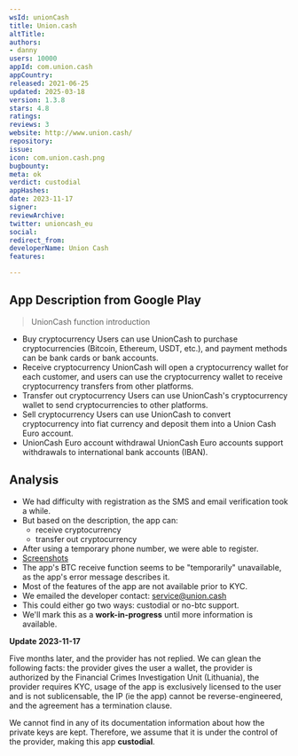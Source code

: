 ```yaml
---
wsId: unionCash
title: Union.cash
altTitle: 
authors:
- danny
users: 10000
appId: com.union.cash
appCountry: 
released: 2021-06-25
updated: 2025-03-18
version: 1.3.8
stars: 4.8
ratings: 
reviews: 3
website: http://www.union.cash/
repository: 
issue: 
icon: com.union.cash.png
bugbounty: 
meta: ok
verdict: custodial
appHashes: 
date: 2023-11-17
signer: 
reviewArchive: 
twitter: unioncash_eu
social: 
redirect_from: 
developerName: Union Cash
features: 

---
```


## App Description from Google Play 

> UnionCash function introduction
-  Buy cryptocurrency
Users can use UnionCash to purchase cryptocurrencies (Bitcoin, Ethereum, USDT, etc.), and payment methods can be bank cards or bank accounts.
- Receive cryptocurrency
UnionCash will open a cryptocurrency wallet for each customer, and users can use the cryptocurrency wallet to receive cryptocurrency transfers from other platforms.
- Transfer out cryptocurrency
Users can use UnionCash's cryptocurrency wallet to send cryptocurrencies to other platforms.
- Sell cryptocurrency
Users can use UnionCash to convert cryptocurrency into fiat currency and deposit them into a Union Cash Euro account.
- UnionCash Euro account withdrawal
UnionCash Euro accounts support withdrawals to international bank accounts (IBAN).

## Analysis 

- We had difficulty with registration as the SMS and email verification took a while. 
- But based on the description, the app can:
   - receive cryptocurrency 
   - transfer out cryptocurrency 
- After using a temporary phone number, we were able to register. 
- [Screenshots](https://twitter.com/BitcoinWalletz/status/1666386462923968515)
- The app's BTC receive function seems to be "temporarily" unavailable, as the app's error message describes it. 
- Most of the features of the app are not available prior to KYC. 
- We emailed the developer contact: service@union.cash
- This could either go two ways: custodial or no-btc support. 
- We'll mark this as a **work-in-progress** until more information is available.

**Update 2023-11-17** 

Five months later, and the provider has not replied. We can glean the following facts: the provider gives the user a wallet, the provider is authorized by the Financial Crimes Investigation Unit (Lithuania), the provider requires KYC, usage of the app is exclusively licensed to the user and is not sublicensable, the IP (ie the app) cannot be reverse-engineered, and the agreement has a termination clause. 

We cannot find in any of its documentation information about how the private keys are kept. Therefore, we assume that it is under the control of the provider, making this app **custodial**.